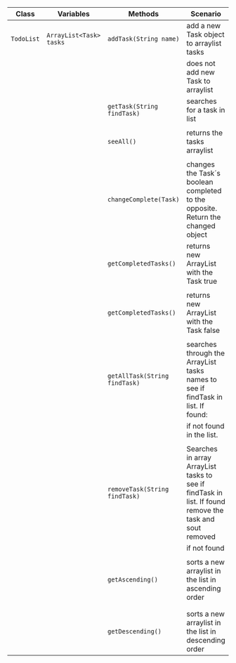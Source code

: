 | Class      | Variables               | Methods                       | Scenario                                                                                                      | Output                           |
|------------|-------------------------|-------------------------------|---------------------------------------------------------------------------------------------------------------|----------------------------------|
| `TodoList` | `ArrayList<Task> tasks` | `addTask(String name)`        | add a new Task object to arraylist tasks                                                                      | "true"                           |
|            |                         |                               | does not add new Task to arraylist                                                                            |                                  |
|            |                         | `getTask(String findTask)`    | searches for a task in list                                                                                   | "Task Found" or "task not found" |
|            |                         |                               |                                                                                                               |                                  |
|            |                         | `seeAll()`                    | returns the tasks arraylist                                                                                   | arraylist tasks                  |
|            |                         |                               |                                                                                                               |                                  |
|            |                         | `changeComplete(Task)`        | changes the Task´s boolean completed to the opposite. Return the changed object                               | Task                             |
|            |                         | `getCompletedTasks()`         | returns new ArrayList with the Task true                                                                      | Arraylist<Task> completedTasks   |
|            |                         |                               |                                                                                                               |                                  |
|            |                         | `getCompletedTasks()`         | returns new ArrayList with the Task false                                                                     |                                  |
|            |                         |                               |                                                                                                               |                                  |
|            |                         | `getAllTask(String findTask)` | searches through the ArrayList<Task> tasks names to see if findTask in list. If found:                        | "In list"                        |
|            |                         |                               | if not found in the list.                                                                                     | "Not in list"                    |
|            |                         |                               |                                                                                                               |                                  |
|            |                         | `removeTask(String findTask)` | Searches in array ArrayList<Task> tasks to see if findTask in list. If found remove the task and sout removed | "Removed"                        |
|            |                         |                               | if not found                                                                                                  | "Not in list"                    |
|            |                         |                               |                                                                                                               |                                  |
|            |                         | `getAscending()`              | sorts a new arraylist in the list in ascending order                                                          | Arraylist<Task> ascendingTasks   |
|            |                         |                               |                                                                                                               |                                  |
|            |                         |                               |                                                                                                               |                                  |
|            |                         | `getDescending()`             | sorts a new arraylist in the list in descending order                                                         | Arraylist<Task> descending Tasks |
 